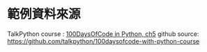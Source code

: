 # 範例資料來源
TalkPython course : [100DaysOfCode in Python, ch5](https://training.talkpython.fm/courses/details/100-days-of-code-in-python)
github source: https://github.com/talkpython/100daysofcode-with-python-course 


